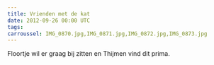 ```yaml
---
title: Vrienden met de kat
date: 2012-09-26 00:00 UTC
tags: 
carroussel: IMG_0870.jpg,IMG_0871.jpg,IMG_0872.jpg,IMG_0873.jpg
---
```

Floortje wil er graag bij zitten en Thijmen vind dit prima. 
